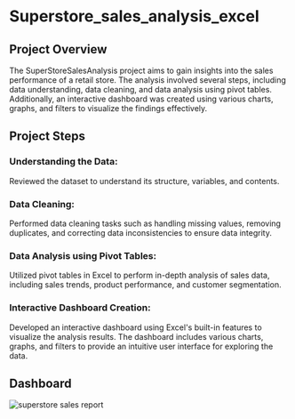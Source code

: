 # Superstore_sales_analysis_excel

## Project Overview

The SuperStoreSalesAnalysis project aims to gain insights into the sales performance of a retail store. The analysis involved several steps, including data understanding, data cleaning, and data analysis using pivot tables. Additionally, an interactive dashboard was created using various charts, graphs, and filters to visualize the findings effectively.

## Project Steps

### Understanding the Data:
Reviewed the dataset to understand its structure, variables, and contents.

### Data Cleaning:
Performed data cleaning tasks such as handling missing values, removing duplicates, and correcting data inconsistencies to ensure data integrity.

### Data Analysis using Pivot Tables:
Utilized pivot tables in Excel to perform in-depth analysis of sales data, including sales trends, product performance, and customer segmentation.

### Interactive Dashboard Creation:
Developed an interactive dashboard using Excel's built-in features to visualize the analysis results. The dashboard includes various charts, graphs, and filters to provide an intuitive user interface for exploring the data.

## Dashboard

![superstore sales report](https://github.com/Pawan-Paul/Superstore_sales_analysis_excel/assets/144881105/23a939f6-0529-4ce9-b5ad-573341d51d0d)
